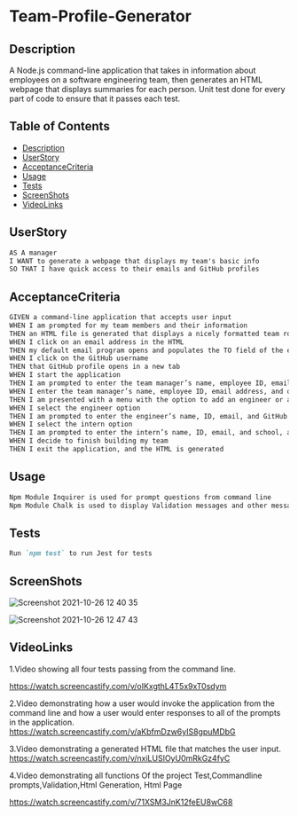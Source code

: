 # Team-Profile-Generator

## Description

A Node.js command-line application that takes in information about employees on a software engineering team, then generates an HTML webpage that displays summaries for each person. Unit test done for every part of code to ensure that it passes each test.

## Table of Contents

-   [Description](#Description)
-   [UserStory](#UserStory)
-   [AcceptanceCriteria](#AcceptanceCriteria)
-   [Usage](#Usage)
-   [Tests](#Tests)
-   [ScreenShots](#ScreenShots)
-   [VideoLinks](#VideoLinks)

## UserStory

```md
AS A manager
I WANT to generate a webpage that displays my team's basic info
SO THAT I have quick access to their emails and GitHub profiles
```

## AcceptanceCriteria

```md
GIVEN a command-line application that accepts user input
WHEN I am prompted for my team members and their information
THEN an HTML file is generated that displays a nicely formatted team roster based on user input
WHEN I click on an email address in the HTML
THEN my default email program opens and populates the TO field of the email with the address
WHEN I click on the GitHub username
THEN that GitHub profile opens in a new tab
WHEN I start the application
THEN I am prompted to enter the team manager’s name, employee ID, email address, and office number
WHEN I enter the team manager’s name, employee ID, email address, and office number
THEN I am presented with a menu with the option to add an engineer or an intern or to finish building my team
WHEN I select the engineer option
THEN I am prompted to enter the engineer’s name, ID, email, and GitHub username, and I am taken back to the menu
WHEN I select the intern option
THEN I am prompted to enter the intern’s name, ID, email, and school, and I am taken back to the menu
WHEN I decide to finish building my team
THEN I exit the application, and the HTML is generated
```

## Usage

```md
Npm Module Inquirer is used for prompt questions from command line
Npm Module Chalk is used to display Validation messages and other messages .
```

## Tests

```md
Run `npm test` to run Jest for tests
```

## ScreenShots

![Screenshot 2021-10-26 12 40 35](https://user-images.githubusercontent.com/86656634/138794641-f76e1882-b681-40c1-9382-46a9584f0b31.png)

![Screenshot 2021-10-26 12 47 43](https://user-images.githubusercontent.com/86656634/138794806-4a3c211b-f140-474b-8520-e249395229d7.png)

## VideoLinks

1.Video showing all four tests passing from the command line.

https://watch.screencastify.com/v/oIKxgthL4T5x9xT0sdym

2.Video demonstrating how a user would invoke the application from the command line and how a user would enter responses to all of the prompts in the application.
https://watch.screencastify.com/v/aKbfmDzw6yIS8gpuMDbG

3.Video demonstrating a generated HTML file that matches the user input.
https://watch.screencastify.com/v/nxiLUSIOyU0mRkGz4fyC

4.Video demonstrating all functions Of the project Test,Commandline prompts,Validation,Html Generation, Html Page

https://watch.screencastify.com/v/71XSM3JnK12feEU8wC68
